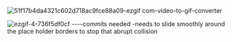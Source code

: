 ![51f17b4da4321c602d718ac9fce88a09-ezgif com-video-to-gif-converter](https://github.com/anonq115/magnifying-glass-image/assets/32353565/9fdfde47-78e5-408e-ba2c-2d04f91aef04)

![ezgif-4-736f5df0cf](https://github.com/anonq115/magnifying-glass-image/assets/32353565/d9a86eda-f4c8-4418-b930-93571df60985)
----commits needed
-needs to slide smoothly around the place holder borders to stop that abrupt collision 
